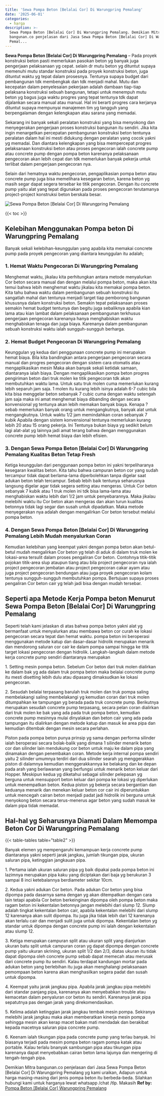 ```yaml
---
title: 'Sewa Pompa Beton [Belalai Cor] Di Warungpring Pemalang'
date: '2025-06-01'
categories:
  - harga
description: >-
  Sewa Pompa Beton [Belalai Cor] Di Warungpring Pemalang. Demikian Mitra
  bangunan.co penjelasan dari Jasa Sewa Pompa Beton [Belalai Cor] Di Warungpring
  Pemal...
---
```


**Sewa Pompa Beton \[Belalai Cor\] Di Warungpring Pemalang** – Pada proyek konstruksi beton pasti memerlukan pasokan beton yg banyak juga pengerjaan pelaksanaan yg cepat. selain dr mutu beton yg dituntut supaya memenuhi mutu standar konstruksi pada proyek konstruksi beton, juga dituntut waktu yg tepat dalam prosesnya. Tentunya supaya budget dari pembangunan tdk membengkak dan tdk menjadi mahal. Mutu dan kecepatan dalam penyelesaian pekerjaan adalah dambaan tiap-tiap pelaksana konstruksi sebuah bangunan, tetapi untuk menempuh mutu beton yg bagus juga waktu progres yang tepat tentunya tdk dapat dijalankan secara manual atau manual. Hal ini berarti progres cara kerjanya dituntut supaya mempunyai manajemen tim yg tangguh yang berpengalaman dengan kelengkapan atau sarana yang memadai.

Sekarang ini banyak sekali peralatan konstruksi yang bisa menyokong dan menyegerakan pengerjaan proses konstruksi bangunan itu sendiri. Jika kita ingin menargetkan percepatan pembangunan konstruksi beton tentunya peralatan dalam hal ini mesti didukung dengan peralatan yang cocok yakni yg memadai. Dan diantara kelengkapan yang bisa mempercepat progres pelaksanaan konstruksi beton atau proses pengecoran ialah concrete pump atau concrete pump dengan pompa beton karenanya pelaksanaan pengecoran akan lebih cepat dan tdk memerlukan banyak pekerja untuk terlibat dalam pengerjaan pengecoran nya.

Selain dari hematnya waktu pengecoran, pengaplikasian pompa beton atau concrete pump juga bisa memelihara kesegaran beton, karena beton yg masih segar dapat segera tersebar ke titik pengecoran. Dengan itu concrete pump yaitu alat yang tepat digunakan pada proses pengecoran terutamanya project-project konstruksi beton berskala besar.

![Sewa Pompa Beton [Belalai Cor] Di Warungpring Pemalang](/images/sewa-concrete-pump-21.png)

{{< toc >}}

## Kelebihan Menggunakan Pompa beton Di Warungpring Pemalang

Banyak sekali kelebihan-keunggulan yang apabila kita memakai concrete pump pada proyek pengecoran yang diantara keunggulan itu adalah;

### 1\. Hemat Waktu Pengecoran Di Warungpring Pemalang

Menghemat waktu, jikalau kita perhitungkan antara metode menyalurkan Cor beton secara manual dan dengan melalui pompa beton, maka akan kita temui bahwa lebih menghemat waktu jikalau kita memakai pompa beton. Kita tahu bahwa waktu dalam pembangunan sebuah konstruksi itu sangatlah mahal dan tentunya menjadi target tiap pemborong bangunan khususnya dalam konstruksi beton. Semakin tepat pelaksanaan proses semakin hemat budget tentunya dan begitu juga sebaliknya apabila kian lama atau kian lambat dalam pelaksanaan pembangunan terkhusus pengerjaan pengecoran karenanya hanya menghabiskan waktu menghabiskan tenaga dan juga biaya. Karenanya dalam pembangunan sebuah konstruksi waktu ialah sungguh-sungguh berharga.

### 2\. Hemat Budget Pengecoran Di Warungpring Pemalang

Keunggulan yg kedua dari penggunaan concrete pump ini merupakan hemat biaya. Bila kita bandingkan antara pengerjaan pengecoran secara manual dan progres pengecoran dengan sistem cara otomatis atau mengaplikasikan mesin Maka akan banyak sekali ketidak samaan, diantaranya ialah biaya. Dengan mengaplikasikan pompa beton progres pengiriman beton dari truk molen ke titik pengecoran tdk akan membutuhkan waktu lama. Untuk satu truk molen cuma memerlukan kurang lebih separuh jam saja. 1 molen itu kurang lebih isinya adalah 6-7 cubic bila kita bisa menggelar beton sebanyak 7 cubic cuma dengan waktu setengah jam saja maka ini amat menghemat biaya dibanding dengan secara konvensional yg tentunya akan lebih memakan banyak biaya. Kenapa ? sebab memerlukan banyak orang untuk mengangkutnya, banyak alat untuk mengangkutnya. Untuk waktu 1/2 jam memindahkan coran sebanyak 7 kubik Apabila dengan sistem konvensional tentunya memerlukan kurang lebih 20 atau 15 orang pekerja. Ini Tentunya bukan biaya yg sedikit belum lagi alat-alat yg lainnya jadi amat terang bahwa dengan menggunakan concrete pump lebih hemat biaya dan lebih efisien.

### 3\. Dengan Sewa Pompa Beton \[Belalai Cor\] Di Warungpring Pemalang Kualitas Beton Tetap Fresh

Ketiga keunggulan dari penggunaan pompa beton ini yakni terpeliharanya kesegaran kwalitas beton. Kita tahu bahwa campuran beton cor yang sudah tercampur tidak dapat berlama-lama diperbolehkan tanpa digelar saat adukan beton telah tercampur. Sebab lebih baik tentunya seharusnya langsung digelar agar tidak segera setting atau mengeras. Untuk Cor beton sebanyak 7 kubik atau 1 truk molen ini tdk bisa lama-lama atau menghabiskan waktu lebih dari 1/2 jam untuk penyebarannya. Maka jikalau melebihi waktu itu Cor beton akan mengeras dan akan turun kualitas betonnya tidak lagi segar dan susah untuk dipadatkan. Maka metode menyegerakan nya adalah dengan mengalirkan Cor beton tersebut melalui pompa beton.

### 4\. Dengan Sewa Pompa Beton \[Belalai Cor\] Di Warungpring Pemalang Lebih Mudah menyalurkan Coran

Kemudian kelebihan yang keempat yakni dengan pompa beton akan betul-betul mudah mengalirkan Cor beton yg telah di aduk di dalam truk molen ke lokasi-area tersulit dalam proses pengaliran Cor beton. Contohnya titik-titik pojokan titik-area slup ataupun tiang atau bila project pengecoran nya ialah project pengecoran jembatan atau project pengecoran cakar ayam atau juga project pengecoran bendungan atau juga proyek pengecoran kolam tentunya sungguh-sungguh membutuhkan pompa. Bertujuan supaya proses pengaliran Cor beton cair yg telah jadi bisa dengan mudah tersebar.

## Seperti apa Metode Kerja Pompa beton Menurut Sewa Pompa Beton \[Belalai Cor\] Di Warungpring Pemalang

Seperti telah kami jelaskan di atas bahwa pompa beton yakni alat yg bermanfaat untuk menyalurkan atau membawa beton cor curah ke lokasi pengecoran secara tepat dan hemat waktu. pompa beton ini beroperasi menggunakan metode katup dan dasar-dasar hidrolik merupakan menarik dan mendorong saluran cor cair ke dalam pompa sampai hingga ke titik target lokasi pengecoran dengan hidrolik. Langkah-langkah dalam metode kerja concrete pump sendiri diantaranya merupakan

1\. Setting mesin pompa beton. Sebelum Cor beton dari truk molen dialirkan ke dalam bak yg ada dalam truk pompa beton maka belalai concrete pump itu mesti disetting lebih dulu atau dipasang dimaksudkan ke lokasi pengecoran.

2\. Sesudah belalai terpasang barulah truk molen dan truk pompa saling membelakangi saling membelakangi yg kemudian coran dari truk molen ditumpahkan ke tampungan yg berada pada truk concrete pump. Berikutnya merupakan sesudah concrete pump terpasang, secara pelan coran dialirkan dari truk molen ke bak yang ada pada truk pompa beton, kemudian concrete pump mesinnya mulai dinyalakan dan beton cair yang ada pada tampungan itu dialirkan dengan metode katup dan masuk ke area pipa dan kemudian ditembak dengan mesin secara perlahan.

Piston pada pompa beton punya prinsip yg sama dengan performa silinder ialah beroperasi secara bolak-balik yang dimana 1 silinder menarik beton cor dan silinder lain mendukung cor beton untuk maju ke dalam pipa yang dinamakan dengan penembakan coran. Metode kerja internal pompa sendiri yaitu 2 silinder umumnya terdiri dari dua silinder searah yg menggerakkan piston di dalamnya kemudian menggerakkannya ke belakang dan ke depan pada arah yang berlawanan yang berfungsi untuk menarik beton keluar dari Hopper. Meskipun kedua yg diketahui sebagai silinder pelepasan yg berguna untuk mensupport beton keluar dari pompa ke lokasi yg diperlukan untuk menempatkan beton. Kedua piston yg bekerja secara bergantian dan keduanya menarik dan menekan keluar beton cor cair ini diperuntukkan untuk mencegah cairan beton menjadi padat jadi hidrolik ini berguna untuk menyokong beton secara terus-menerus agar beton yang sudah masuk ke dalam pipa tidak memadat.

## Hal-hal yg Seharusnya Diamati Dalam Memompa Beton Cor Di Warungpring Pemalang

{{< table-tables table="table2" >}}

Banyak elemen yg mempengaruhi kemampuan kerja concrete pump diantaranya yakni seperti jarak jangkau, jumlah tikungan pipa, ukuran saluran pipa, ketinggian jangkauan pipa.

1\. Pertama ialah ukuran saluran pipa yg baik dipakai pada pompa beton ini lazimnya merupakan pipa kaku yang diciptakan dari baja yg berukuran 3 sampai 8 inci ketebalannya berdiameter sekitar 10cm.

2\. Kedua yakni adukan Cor beton. Pada adukan Cor beton yang bisa dipompa pada dasarnya sama dengan yg akan ditempatkan dengan cara lain tetapi apabila Cor beton berkeinginan dipompa oleh pompa beton maka ragam beton ini kekentalan betonnya jangan melebihi dari slump 12. Slump adalah tingkat kekentalan beton cair, apabila kekentalan melebihi dari slump 12 karenanya akan sulit dipompa. Itu juga jika tidak lebih dari 12 karenanya akan terlalu cair dan menjadi sulit juga untuk dipompa. Kekentalan beton yg standar untuk dipompa dengan concrete pump ini ialah dengan kekentalan atau slump 12.

3\. Ketiga merupakan campuran split atau ukuran split yang dianjurkan ukuran batu split untuk campuran coran yg dapat dipompa dengan concrete pump yaitu ukuran skrining, ukuran split 1/2 dan 2/3, diatas ukuran itu tidak dapat dipompa oleh concrete pump sebab dapat memecah atau merusak dari concrete pump itu sendiri. Kalau terdapat kandungan mortar pada adukan beton yang berlebihan itu juga akan menghalangi pelaksanaan pemompaan beton karena akan menghasilkan segera padat dan susah untuk dipompa.

4\. Keempat yaitu jarak jangkau pipa. Apabila jarak jangkau pipa melebihi dari standar panjang pipa, karenanya akan menyebabkan trouble atau kemacetan dalam penyaluran cor beton itu sendiri. Karenanya jarak pipa sepatutnya pas dengan jarak yang direkomendasikan.

5\. Kelima adalah ketinggian jarak jangkau tembak mesin pompa. Sekiranya melebihi jarak jangkau maka akan memberatkan kinerja mesin pompa sehingga mesin akan kerap macet bakan mati mendadak dan berakibat kepada macetnya saluran pipa concrete pump.

6\. Keenam ialah tikungan pipa pada concrete pump yang terlau banyak. Ini biasanya terjadi pada mesim pompa beton ragam pompa katak atau portable. Kalau terlalu bnanyak sambungan pipa atau tikungan pipa karenanya dapat menyebabkan cairan beton lama lajunya dan mengering di tengah-tengah pipa.

Demikian Mitra bangunan.co penjelasan dari Jasa Sewa Pompa Beton \[Belalai Cor\] Di Warungpring Pemalang yg kami uraikan, Adapun untuk harga masing-masing dari jenis pompa beton itu berbeda-beda. Silahkan hubungi kami untuk harganya lewat whatsapp /chat /tlp. Makasih
**Ref by:** [Pompa Beton [Belalai Cor] Warungpring Pemalang](https://id.wikipedia.org/wiki/Pompa)
